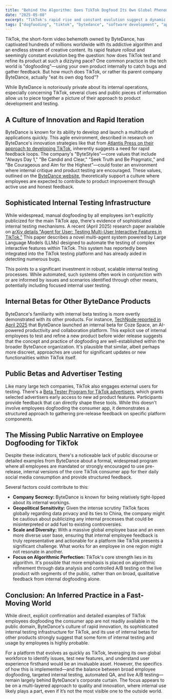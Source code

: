 ```yaml
---
title: "Behind the Algorithm: Does TikTok Dogfood Its Own Global Phenomenon?"
date: "2025-05-08"
excerpt: "TikTok's rapid rise and constant evolution suggest a dynamic development process. While ByteDance's internal testing practices for its flagship app aren't widely publicized, we explore the clues that point to how the company might 'eat its own dog food' to refine the TikTok experience."
tags: ["dogfooding", "tiktok", "bytedance", "software development", "app development", "beta testing", "innovation", "algorithm", "company culture"]
---
```


TikTok, the short-form video behemoth owned by ByteDance, has captivated hundreds of millions worldwide with its addictive algorithm and an endless stream of creative content. Its rapid feature rollout and seemingly constant evolution beg the question: how does TikTok test and refine its product at such a dizzying pace? One common practice in the tech world is "dogfooding"—using your own product internally to catch bugs and gather feedback. But how much does TikTok, or rather its parent company ByteDance, actually "eat its own dog food"?

While ByteDance is notoriously private about its internal operations, especially concerning TikTok, several clues and public pieces of information allow us to piece together a picture of their approach to product development and testing.

## A Culture of Innovation and Rapid Iteration

ByteDance is known for its ability to develop and launch a multitude of applications quickly. This agile environment, described in research on ByteDance's innovation strategies like that from [Atlantis Press on their approach to developing TikTok](https://www.atlantis-press.com/article/125980521.pdf), inherently suggests a need for rapid feedback loops. The company's "ByteStyles"—core values that include "Always Day 1," "Be Candid and Clear," "Seek Truth and Be Pragmatic," and "Be Courageous and Aim for the Highest"—could foster an environment where internal critique and product testing are encouraged. These values, outlined on the [ByteDance website](https://www.bytedance.com/en/), theoretically support a culture where employees are expected to contribute to product improvement through active use and honest feedback.

## Sophisticated Internal Testing Infrastructure

While widespread, manual dogfooding by all employees isn't explicitly publicized for the main TikTok app, there's evidence of sophisticated internal testing mechanisms. A recent (April 2025) research paper available on [arXiv details "Agent for User: Testing Multi-User Interactive Features in TikTok."](https://arxiv.org/html/2504.15474v1) This paper describes a novel multi-agent system powered by Large Language Models (LLMs) designed to automate the testing of complex interactive features within TikTok. This system has reportedly been integrated into the TikTok testing platform and has already aided in detecting numerous bugs.

This points to a significant investment in robust, scalable internal testing processes. While automated, such systems often work in conjunction with or are informed by issues and scenarios identified through other means, potentially including focused internal user testing.

## Internal Betas for Other ByteDance Products

ByteDance's familiarity with internal beta testing is more overtly demonstrated with its other products. For instance, [TechNode reported in April 2025](https://technode.com/2025/04/24/tiktoks-owner-bytedance-launches-internal-beta-for-coze-space-an-ai-agent-collaboration-platform/) that ByteDance launched an internal beta for Coze Space, an AI-powered productivity and collaboration platform. This explicit use of internal employees to test and refine a new product before wider release suggests that the concept and practice of dogfooding are well-established within the broader ByteDance organization. It's plausible that similar, albeit perhaps more discreet, approaches are used for significant updates or new functionalities within TikTok itself.

## Public Betas and Advertiser Testing

Like many large tech companies, TikTok also engages external users for testing. There's a [Beta Tester Program for TikTok advertisers](https://ads.tiktok.com/help/article/about-tiktoks-beta-tester-program?lang=en), which grants selected advertisers early access to new ad product features. Participants provide feedback that can directly shape these tools. While this doesn't involve employees dogfooding the consumer app, it demonstrates a structured approach to gathering pre-release feedback on specific platform components.

## The Missing Public Narrative on Employee Dogfooding for TikTok

Despite these indicators, there's a noticeable lack of public discourse or detailed examples from ByteDance about a formal, widespread program where all employees are mandated or strongly encouraged to use pre-release, internal versions of the core TikTok consumer app for their daily social media consumption and provide structured feedback.

Several factors could contribute to this:
* **Company Secrecy:** ByteDance is known for being relatively tight-lipped about its internal workings.
* **Geopolitical Sensitivity:** Given the intense scrutiny TikTok faces globally regarding data privacy and its ties to China, the company might be cautious about publicizing any internal processes that could be misinterpreted or add fuel to existing controversies.
* **Scale and Diversity:** With a massive global employee base and an even more diverse user base, ensuring that internal employee feedback is truly representative and actionable for a platform like TikTok presents a significant challenge. What works for an employee in one region might not resonate in another.
* **Focus on Algorithmic Perfection:** TikTok's core strength lies in its algorithm. It's possible that more emphasis is placed on algorithmic refinement through data analysis and controlled A/B testing on the live product with segments of the public, rather than on broad, qualitative feedback from internal dogfooding alone.

## Conclusion: An Inferred Practice in a Fast-Moving World

While direct, explicit confirmation and detailed examples of TikTok employees dogfooding the consumer app are not readily available in the public domain, ByteDance's culture of rapid innovation, its sophisticated internal testing infrastructure for TikTok, and its use of internal betas for other products strongly suggest that some form of internal testing and usage by employees is highly probable.

For a platform that evolves as quickly as TikTok, leveraging its own global workforce to identify issues, test new features, and understand user experience firsthand would be an invaluable asset. However, the specifics of how this is implemented—and the balance between broad employee dogfooding, targeted internal testing, automated QA, and live A/B testing—remain largely behind ByteDance's corporate curtain. The focus appears to be on a multi-layered approach to quality and innovation, where internal use likely plays a part, even if it’s not the most visible one to the outside world.